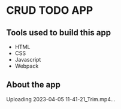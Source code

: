# CRUD TODO APP
## Tools used to build this app
* HTML
* CSS
* Javascript
* Webpack
## About the app
Uploading 2023-04-05 11-41-21_Trim.mp4…

